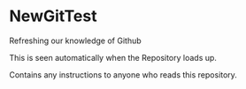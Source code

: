 # NewGitTest
Refreshing our knowledge of Github

This is seen automatically when the Repository loads up.

Contains any instructions to anyone who reads this repository.
